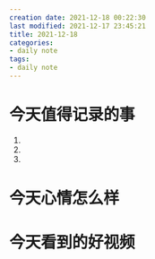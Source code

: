 ```yaml
---
creation date: 2021-12-18 00:22:30
last modified: 2021-12-17 23:45:21
title: 2021-12-18
categories:
- daily note
tags:
- daily note
---
```

# 今天值得记录的事
1. 
2. 
3. 



# 今天心情怎么样



# 今天看到的好视频
